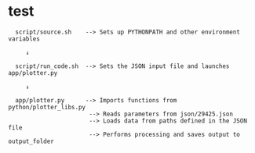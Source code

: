 # test

      script/source.sh    --> Sets up PYTHONPATH and other environment variables

         ↓

      script/run_code.sh  --> Sets the JSON input file and launches app/plotter.py

         ↓

      app/plotter.py      --> Imports functions from python/plotter_libs.py
                           --> Reads parameters from json/29425.json
                           --> Loads data from paths defined in the JSON file
                           --> Performs processing and saves output to output_folder
